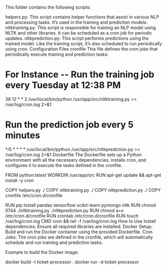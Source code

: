 This folder contains the following scripts:

helpers.py: This script contains helper functions that assist in various NLP and processing tasks. It’s used in the training and prediction models.
nltktraining.py: This script is responsible for training an NLP model using NLTK and other libraries. It can be scheduled as a cron job for periodic updates.
nltkprediction.py: This script performs predictions using the trained model. Like the training script, it’s also scheduled to run periodically using cron.
Configuration Files
cronfile
This file defines the cron jobs that periodically execute training and prediction tasks:

# For Instance -- Run the training job every Tuesday at 12:38 PM
38 12 * * 2 /usr/local/bin/python /usr/app/src/nltktraining.py >> /var/log/cron.log 2>&1

# Run the prediction job every 5 minutes
*/5 * * * * /usr/local/bin/python /usr/app/src/nltkprediction.py >> /var/log/cron.log 2>&1
Dockerfile
The Dockerfile sets up a Python environment with all the necessary dependencies, installs cron, and configures it to execute the tasks defined in the cronfile.

FROM python:latest
WORKDIR /usr/app/src
RUN apt-get update && apt-get install -y cron

COPY helpers.py ./
COPY nltktraining.py ./
COPY nltkprediction.py ./
COPY cronfile /etc/cron.d/cronfile

RUN pip install pandas tensorflow scikit-learn pymongo nltk
RUN chmod 0744 ./nltktraining.py ./nltkprediction.py
RUN chmod a+x /etc/cron.d/cronfile
RUN crontab /etc/cron.d/cronfile
RUN touch /var/log/cron.log
CMD cron && tail -f /var/log/cron.log
How to Use
Install dependencies: Ensure all required libraries are installed.
Docker Setup: Build and run the Docker container using the provided Dockerfile.
Cron Jobs: The cron jobs are defined in the cronfile, which will automatically schedule and run training and prediction tasks.

Example to build the Docker image:

docker build -t ticket-processor .
docker run -d ticket-processor
